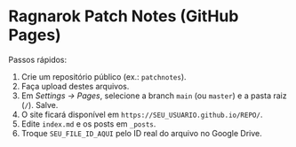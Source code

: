 # Ragnarok Patch Notes (GitHub Pages)

Passos rápidos:
1. Crie um repositório público (ex.: `patchnotes`).
2. Faça upload destes arquivos.
3. Em *Settings → Pages*, selecione a branch `main` (ou `master`) e a pasta raiz (`/`). Salve.
4. O site ficará disponível em `https://SEU_USUARIO.github.io/REPO/`.
5. Edite `index.md` e os posts em `_posts`.
6. Troque `SEU_FILE_ID_AQUI` pelo ID real do arquivo no Google Drive.
